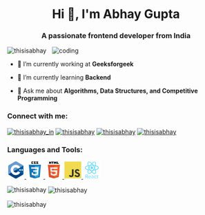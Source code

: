 <h1 align="center">Hi 👋, I'm Abhay Gupta</h1>
<h3 align="center">A passionate frontend developer from India</h3>

<img align="right" alt="coding" width="400" src="https://user-images.githubusercontent.com/55389276/140866485-8fb1c876-9a8f-4d6a-98dc-08c4981eaf70.gif">

<p align="left"> <img src="https://komarev.com/ghpvc/?username=thisisabhay&label=Profile%20views&color=0e75b6&style=flat" alt="thisisabhay" /> </p>

- 🔭 I’m currently working at **Geeksforgeek**

- 🌱 I’m currently learning **Backend**

- 💬 Ask me about **Algorithms, Data Structures, and Competitive Programming**

<h3 align="left">Connect with me:</h3>
<p align="left">
<a href="https://twitter.com/thisisabhay_in" target="blank"><img align="center" src="https://raw.githubusercontent.com/rahuldkjain/github-profile-readme-generator/master/src/images/icons/Social/twitter.svg" alt="thisisabhay_in" height="30" width="40" /></a>
<a href="https://linkedin.com/in/thisisabhay" target="blank"><img align="center" src="https://raw.githubusercontent.com/rahuldkjain/github-profile-readme-generator/master/src/images/icons/Social/linked-in-alt.svg" alt="thisisabhay" height="30" width="40" /></a>
<a href="https://www.leetcode.com/thisisabhay" target="blank"><img align="center" src="https://raw.githubusercontent.com/rahuldkjain/github-profile-readme-generator/master/src/images/icons/Social/leet-code.svg" alt="thisisabhay" height="30" width="40" /></a>
<a href="https://auth.geeksforgeeks.org/user/thisisabhay" target="blank"><img align="center" src="https://raw.githubusercontent.com/rahuldkjain/github-profile-readme-generator/master/src/images/icons/Social/geeks-for-geeks.svg" alt="thisisabhay" height="30" width="40" /></a>
</p>

<h3 align="left">Languages and Tools:</h3>
<p align="left"> <a href="https://www.w3schools.com/cpp/" target="_blank" rel="noreferrer"> <img src="https://raw.githubusercontent.com/devicons/devicon/master/icons/cplusplus/cplusplus-original.svg" alt="cplusplus" width="40" height="40"/> </a> <a href="https://www.w3schools.com/css/" target="_blank" rel="noreferrer"> <img src="https://raw.githubusercontent.com/devicons/devicon/master/icons/css3/css3-original-wordmark.svg" alt="css3" width="40" height="40"/> </a> <a href="https://www.w3.org/html/" target="_blank" rel="noreferrer"> <img src="https://raw.githubusercontent.com/devicons/devicon/master/icons/html5/html5-original-wordmark.svg" alt="html5" width="40" height="40"/> </a> <a href="https://developer.mozilla.org/en-US/docs/Web/JavaScript" target="_blank" rel="noreferrer"> <img src="https://raw.githubusercontent.com/devicons/devicon/master/icons/javascript/javascript-original.svg" alt="javascript" width="40" height="40"/> </a> <a href="https://reactjs.org/" target="_blank" rel="noreferrer"> <img src="https://raw.githubusercontent.com/devicons/devicon/master/icons/react/react-original-wordmark.svg" alt="react" width="40" height="40"/> </a> </p>

<p><img align="left" src="https://github-readme-stats.vercel.app/api/top-langs?username=thisisabhay&show_icons=true&locale=en&layout=compact" alt="thisisabhay" /></p>

<p>&nbsp;<img align="center" src="https://github-readme-stats.vercel.app/api?username=thisisabhay&show_icons=true&locale=en" alt="thisisabhay" /></p>

<p><img align="center" src="https://github-readme-streak-stats.herokuapp.com/?user=thisisabhay&" alt="thisisabhay" /></p>
